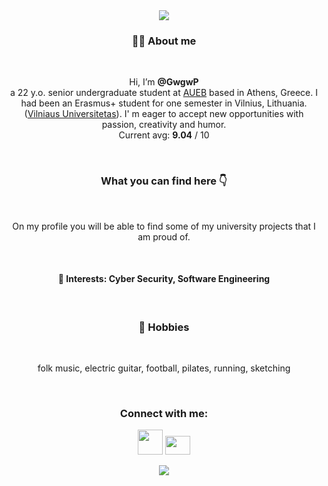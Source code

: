 <div id="header" align="center">
  <img src="https://media.giphy.com/media/3otOKtnGppPi5Q4hOw/giphy.gif"/>
</div>

<h3 align="center"> 👩‍🎓 About me</h3>

<br>

<p align="center">Hi, I’m <b>@GwgwP</b>
<br>a 22 y.o. senior undergraduate student at <a href="https://www.dept.aueb.gr/en/infotech-overview-en">AUEB</a> based in Athens, Greece. I had been an Erasmus+ student for one semester in Vilnius, Lithuania. (<a href="https://mif.vu.lt/lt3/en/">Vilniaus Universitetas</a>). I' m eager to accept new opportunities with passion, creativity and humor.
<br>Current avg: <b>9.04</b> / 10</p>

<br>

<h3 align="center">What you can find here 👇 </h3>
<br>
<p align="center"> On my profile you will be able to find some of my university projects that I am proud of.</p> 
<br>

<h4 align="center">
📖 Interests: Cyber Security, Software Engineering</h4>
<br>

<h3 align ="center">
💪 Hobbies
</h3>
<br>
<p align = "center">folk music, electric guitar, football, pilates, running, sketching</p>

<br>

<h3 align="center">Connect with me:</h3>

<p align="center">
   <a href="https://www.linkedin.com/in/georgia-petsa-/" target="_blank"><img src="https://cdn-icons-png.flaticon.com/512/174/174857.png" height="40" width="40" /></a>
   <a href="https://discordapp.com/users/678618870357164070" target="_blank"><img src="https://seeklogo.com/images/D/discord-color-logo-E5E6DFEF80-seeklogo.com.png" height="30" width="40" /></a>
</p>

<div id="header" align="center">
    <img src="https://media.giphy.com/media/HscDLzkO8EOTmgkhQP/giphy.gif"/>
</div>
